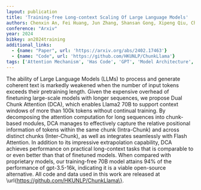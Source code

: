 ```yaml
---
layout: publication
title: 'Training-free Long-context Scaling Of Large Language Models'
authors: Chenxin An, Fei Huang, Jun Zhang, Shansan Gong, Xipeng Qiu, Chang Zhou, Lingpeng Kong
conference: "Arxiv"
year: 2024
bibkey: an2024training
additional_links:
  - {name: "Paper", url: 'https://arxiv.org/abs/2402.17463'}
  - {name: "Code", url: 'https://github.com/HKUNLP/ChunkLlama'}
tags: ['Attention Mechanism', 'Has Code', 'GPT', 'Model Architecture', 'Training Techniques', 'Reinforcement Learning', 'Pretraining Methods']
---
```

The ability of Large Language Models (LLMs) to process and generate coherent
text is markedly weakened when the number of input tokens exceeds their
pretraining length. Given the expensive overhead of finetuning large-scale
models with longer sequences, we propose Dual Chunk Attention (DCA), which
enables Llama2 70B to support context windows of more than 100k tokens without
continual training. By decomposing the attention computation for long sequences
into chunk-based modules, DCA manages to effectively capture the relative
positional information of tokens within the same chunk (Intra-Chunk) and across
distinct chunks (Inter-Chunk), as well as integrates seamlessly with Flash
Attention. In addition to its impressive extrapolation capability, DCA achieves
performance on practical long-context tasks that is comparable to or even
better than that of finetuned models. When compared with proprietary models,
our training-free 70B model attains 94% of the performance of gpt-3.5-16k,
indicating it is a viable open-source alternative. All code and data used in
this work are released at \url\{https://github.com/HKUNLP/ChunkLlama\}.
